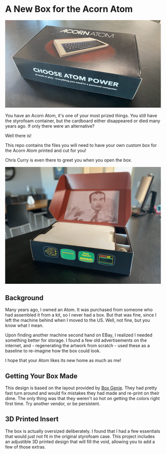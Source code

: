 # A New Box for the Acorn Atom

![Outside](https://github.com/ak15199/atom-box/blob/main/img/outside.png?raw=true)

You have an Acorn Atom, it's one of your most prized things. You still have the styrofoam container, but the cardboard either disappeared or died many years ago. If only there were an alternative?

Well there is!

This repo contains the files you will need to have your own custom box for the Acorn Atom printed and cut for you! 

Chris Curry is even there to greet you when you open the box.

![Inside](https://github.com/ak15199/atom-box/blob/main/img/inside.png?raw=true)

## Background

Many years ago, I owned an Atom. It was purchased from someone who had assembled it from a kit, so I never had a box. But that was fine, since I left the machine behind when I moved to the US. Well, not fine, but you know what I mean. 

Upon finding another machine second hand on EBay, I realized I needed something better for storage. I found a few old advertisements on the internet, and - regenerating the artwork from scratch - used these as a baseline to re-imagine how the box could look.

I hope that your Atom likes its new home as much as me!

## Getting Your Box Made

This design is based on the layout provided by [Box Genie](https://www.boxgenie.com). They had pretty fast turn around and would fix mistakes they had made and re-print on their dime. The only thing was that they weren't so hot on getting the colors right first time. Try another vendor, or be persistent.

## 3D Printed Insert

The box is actually oversized deliberately. I found that I had a few essentials that would just not fit in the original styrofoam case. This project includes an adjustible 3D printed design that will fill the void, allowing you to add a few of those extras.